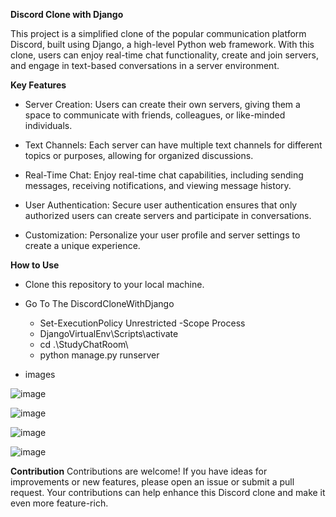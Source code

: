 
**Discord Clone with Django**

This project is a simplified clone of the popular communication platform Discord, built using Django, a high-level Python web framework. With this clone, users can enjoy real-time chat functionality, create and join servers, and engage in text-based conversations in a server environment.

**Key Features**
  - Server Creation: Users can create their own servers, giving them a space to communicate with friends, colleagues, or like-minded individuals.

  - Text Channels: Each server can have multiple text channels for different topics or purposes, allowing for organized discussions.

  - Real-Time Chat: Enjoy real-time chat capabilities, including sending messages, receiving notifications, and viewing message history.

  - User Authentication: Secure user authentication ensures that only authorized users can create servers and participate in conversations.

  - Customization: Personalize your user profile and server settings to create a unique experience.

**How to Use**

  - Clone this repository to your local machine.
  - Go To The DiscordCloneWithDjango
    - Set-ExecutionPolicy Unrestricted -Scope Process
    - DjangoVirtualEnv\Scripts\activate
    - cd .\StudyChatRoom\
    - python manage.py runserver

- images

![image](https://github.com/MihirDavada/DiscordCloneWithDjango/assets/101976200/69f3c79b-152a-4e72-a954-f3f1be236252)

![image](https://github.com/MihirDavada/DiscordCloneWithDjango/assets/101976200/282d2a2a-8761-4935-98db-f07f3e8c9d60)

![image](https://github.com/MihirDavada/DiscordCloneWithDjango/assets/101976200/8dbde0cc-b4ae-4b69-a707-f43757347e41)

![image](https://github.com/MihirDavada/DiscordCloneWithDjango/assets/101976200/301f15ea-6afd-4bb9-9746-36e011527511)


**Contribution**
Contributions are welcome! If you have ideas for improvements or new features, please open an issue or submit a pull request. Your contributions can help enhance this Discord clone and make it even more feature-rich.
